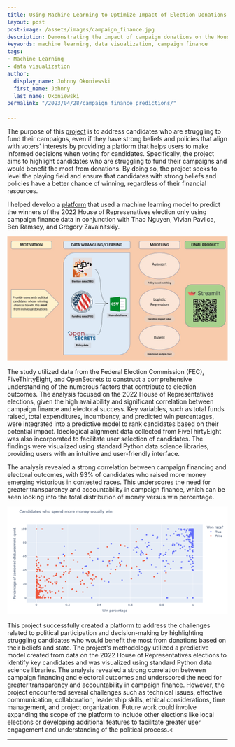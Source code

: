 ```yaml
---
title: Using Machine Learning to Optimize Impact of Election Donations
layout: post
post-image: /assets/images/campaign_finance.jpg
description: Demonstrating the impact of campaign donations on the House of Representatives.
keywords: machine learning, data visualization, campaign finance
tags:
- Machine Learning
- data visualization
author:
  display_name: Johnny Okoniewski
  first_name: Johnny
  last_name: Okoniewski
permalink: "/2023/04/28/campaign_finance_predictions/"

---
```

The purpose of this [project](https://github.com/johnnyoko/campaign_finance_donation_optimization.git) is to address candidates who are struggling to fund their campaigns, even if they have strong beliefs and policies that align with voters' interests by providing a platform that helps users to make informed decisions when voting for candidates. Specifically, the project aims to highlight candidates who are struggling to fund their campaigns and would benefit the most from donations. By doing so, the project seeks to level the playing field and ensure that candidates with strong beliefs and policies have a better chance of winning, regardless of their financial resources.

I helped develop a [platform](https://pavlicag-campaign-finance-donation-optimiz-streamlitmain-iuzsxf.streamlit.app/) that used a machine learning model to predict the winners of the 2022 House of Represenatives election only using campaign finance data in conjunction with Thao Nguyen, Vivian Pavlica, Ben Ramsey, and Gregory Zavalnitskiy.

![flowchart](/assets/images/flowchart.jpg)

The study utilized data from the Federal Election Commission (FEC), FiveThirtyEight, and OpenSecrets to construct a comprehensive understanding of the numerous factors that contribute to election outcomes. The analysis focused on the 2022 House of Representatives elections, given the high availability and significant correlation between campaign finance and electoral success. Key variables, such as total funds raised, total expenditures, incumbency, and predicted win percentages, were integrated into a predictive model to rank candidates based on their potential impact. Ideological alignment data collected from FiveThirtyEight was also incorporated to facilitate user selection of candidates. The findings were visualized using standard Python data science libraries, providing users with an intuitive and user-friendly interface.

The analysis revealed a strong correlation between campaign financing and electoral outcomes, with 93% of candidates who raised more money emerging victorious in contested races. This underscores the need for greater transparency and accountability in campaign finance, which can be seen looking into the total distribution of money versus win percentage.

![graph](/assets/images/combined_disbursement.png)

This project successfully created a platform to address the challenges related to political participation and decision-making by highlighting struggling candidates who would benefit the most from donations based on their beliefs and state. The project's methodology utilized a predictive model created from data on the 2022 House of Representatives elections to identify key candidates and was visualized using standard Python data science libraries. The analysis revealed a strong correlation between campaign financing and electoral outcomes and underscored the need for greater transparency and accountability in campaign finance. However, the project encountered several challenges such as technical issues, effective communication, collaboration, leadership skills, ethical considerations, time management, and project organization. Future work could involve expanding the scope of the platform to include other elections like local elections or developing additional features to facilitate greater user engagement and understanding of the political process.<

---
